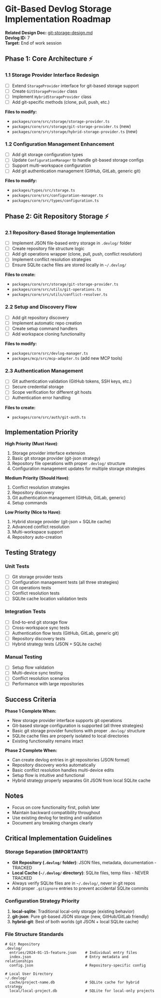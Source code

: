 # Git-Based Devlog Storage Implementation Roadmap

**Related Design Doc:** [git-storage-design.md](./git-storage-design.md)  
**Devlog ID:** 7  
**Target:** End of work session  

## Phase 1: Core Architecture ⚡

### 1.1 Storage Provider Interface Redesign
- [ ] Extend `StorageProvider` interface for git-based storage support
- [ ] Create `GitStorageProvider` class 
- [ ] Implement `HybridStorageProvider` class
- [ ] Add git-specific methods (clone, pull, push, etc.)

**Files to modify:**
- `packages/core/src/storage/storage-provider.ts`
- `packages/core/src/storage/git-storage-provider.ts` (new)
- `packages/core/src/storage/hybrid-storage-provider.ts` (new)

### 1.2 Configuration Management Enhancement  
- [ ] Add git storage configuration types
- [ ] Update `ConfigurationManager` to handle git-based storage configs
- [ ] Support multi-workspace configuration
- [ ] Add git authentication management (GitHub, GitLab, generic git)

**Files to modify:**
- `packages/types/src/storage.ts`
- `packages/core/src/configuration-manager.ts`
- `packages/core/src/types/configuration.ts`

## Phase 2: Git Repository Storage ⚡

### 2.1 Repository-Based Storage Implementation
- [ ] Implement JSON file-based entry storage in `.devlog/` folder
- [ ] Create repository file structure logic
- [ ] Add git operations wrapper (clone, pull, push, conflict resolution)
- [ ] Implement conflict resolution strategies
- [ ] Ensure SQLite cache files are stored locally in `~/.devlog/`

**Files to create:**
- `packages/core/src/storage/git-storage-provider.ts`
- `packages/core/src/utils/git-operations.ts`
- `packages/core/src/utils/conflict-resolver.ts`

### 2.2 Setup and Discovery Flow
- [ ] Add git repository discovery
- [ ] Implement automatic repo creation
- [ ] Create setup command handlers
- [ ] Add workspace cloning functionality

**Files to modify:**
- `packages/core/src/devlog-manager.ts`
- `packages/mcp/src/mcp-adapter.ts` (add new MCP tools)

### 2.3 Authentication Management
- [ ] Git authentication validation (GitHub tokens, SSH keys, etc.)
- [ ] Secure credential storage
- [ ] Scope verification for different git hosts
- [ ] Authentication error handling

**Files to create:**
- `packages/core/src/auth/git-auth.ts`

## Implementation Priority

**High Priority (Must Have)**:
1. Storage provider interface extension
2. Basic git storage provider (git-json strategy)
3. Repository file operations with proper `.devlog/` structure
4. Configuration management updates for multiple storage strategies

**Medium Priority (Should Have)**:
1. Conflict resolution strategies
2. Repository discovery
3. Git authentication management (GitHub, GitLab, generic)
4. Setup commands

**Low Priority (Nice to Have)**:
1. Hybrid storage provider (git-json + SQLite cache)
2. Advanced conflict resolution
3. Multi-workspace support
4. Repository auto-creation

## Testing Strategy

### Unit Tests
- [ ] Git storage provider tests
- [ ] Configuration management tests (all three strategies)
- [ ] Git operations tests
- [ ] Conflict resolution tests
- [ ] SQLite cache location validation tests

### Integration Tests
- [ ] End-to-end git storage flow
- [ ] Cross-workspace sync tests
- [ ] Authentication flow tests (GitHub, GitLab, generic git)
- [ ] Repository discovery tests
- [ ] Hybrid strategy tests (JSON + SQLite cache)

### Manual Testing
- [ ] Setup flow validation
- [ ] Multi-device sync testing
- [ ] Conflict resolution scenarios
- [ ] Performance with large repositories

## Success Criteria

**Phase 1 Complete When:**
- New storage provider interface supports git operations
- Git-based storage configuration is supported (all three strategies)
- Basic git storage provider functions with proper `.devlog/` structure
- SQLite cache files are properly isolated to local directories
- Existing functionality remains intact

**Phase 2 Complete When:**
- Can create devlog entries in git repositories (JSON format)
- Repository discovery works automatically  
- Basic conflict resolution handles multi-device edits
- Setup flow is intuitive and functional
- Hybrid strategy properly separates Git JSON from local SQLite cache

## Notes

- Focus on core functionality first, polish later
- Maintain backward compatibility throughout
- Use existing devlog for testing and validation
- Document any breaking changes clearly

## Critical Implementation Guidelines

### Storage Separation (IMPORTANT!)
- **Git Repository (`.devlog/` folder)**: JSON files, metadata, documentation - TRACKED
- **Local Cache (`~/.devlog/` directory)**: SQLite files, temp files - NEVER TRACKED
- Always verify SQLite files are in `~/.devlog/`, never in git repos
- Add proper `.gitignore` entries to prevent accidental SQLite commits

### Configuration Strategy Priority
1. **local-sqlite**: Traditional local-only storage (existing behavior)
2. **git-json**: Pure git-based JSON storage (new, GitHub/GitLab friendly)
3. **hybrid-git**: Best of both worlds (git JSON + local SQLite cache)

### File Structure Standards
```
# Git Repository
.devlog/
  entries/2024-01-15-feature.json    # Individual entry files
  index.json                         # Entry metadata and relationships
  config.json                        # Repository-specific config

# Local User Directory  
~/.devlog/
  cache/project-name.db              # SQLite cache for hybrid strategy
  local/local-project.db             # SQLite for local-only projects
```
